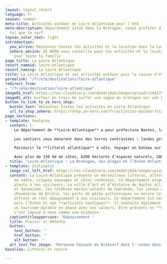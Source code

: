 ```yaml
---
layout: layout_resort
language: fr
season: summer
meta-title: Activités outdoor en Loire Atlantique pour l'été
meta-description: Département situé dans la Bretagne, venez profiter d'activité nautique
  tel que le surf.
topnav_color_text: light
introduction:
  you_arrive: Découvrez toutes les activités et la location dans la Loire Atlantique.
  zehero_advice: ZE HERO vous conseille pour les activités et la location des équipements
    pour toute la famille
page_title: La Loire Atlantique
resort_nameid: loire-atlantique
resort_naming: La Loire Atlantique
title: La Loire Atlantique et ses activités outdoor pour la saison d'été
permalink: "/fr/ete/destinations/loire-atlantique"
redirect_from:
- "/fr/ete/destination/loire-atlantique"
image01_href: https://res.cloudinary.com/deddrj0yb/image/upload/v1642758793/website/summer/lechat-valentin-Ho17T_ZBJ5k-unsplash_xcbczl.jpg
image01_alt: Surfeur en train de surfer une vague en bretagne sur une Longboard
button_to_link_to_ze_hero_shop:
  button_text: Découvrez toutes les activités en Loire Atlantique
  url_to_shop_zehero: https://shop.ze-hero.com/fr/activites-Outdoor?station=Loire+Atlantique+%2844%29&calessonstype=all&catypegenderlistsummer=all&calessonsactivitytype=all&start-date=
page_sections:
- template: textarea
  content: |-
    Le département de **Loire-Atlantique** a pour préfecture Nantes, la cité des ducs de Bretagne. Il est classé administrativement dans les Pays de la Loire, un choix contesté car la Loire-Atlantique est culturellement bretonne.

    Les sentiers vous mèneront dans des terres contrastées : landes granitiques et fermes aux toits d’ardoise, maisons basses aux toits de tuiles romaines typiques et ses vignes ou aux marais salants du parc de Brière. Vers les côtes de Jade, Amour ou Sauvage, s’étendent des plages très prisées.

    Parcourir le **littoral atlantique** à vélo. Voyager en bateau sur l’une des nombreuses voies navigables de la région sur la Loire ou au large à travers l’Océan Atlantique. Découvrir l’histoire du sel dans les marais salants rosés de Guérande ou Noirmoutier…

    Avec plus de 130 km de côtes, 6200 hectares d’espaces naturels, 2000 km d’itinéraires vélo et un riche patrimoine, la Loire-Atlantique est le 7e département **touristique** de France. Un territoire qui promeut le tourisme écologique et durable et le développement d’une offre d’hébergement et de loisirs innovants.
  title: 'Loire-Atlantique : La Bretagne, ses plages et l’Océan Atlantique'
- template: 2colimgtxt
  image_col_left_href: https://res.cloudinary.com/deddrj0yb/image/upload/v1642758789/website/summer/geoffroy-hauwen-fmtqbNMB8ho-unsplash_n64wm7.jpg
  content: La Loire-Atlantique présente un merveilleux littoral, alternant **plages**
    de sable, criques sauvages et côtes rocheuses. Ce département propose bien d’autres
    atouts à ses visiteurs. La ville d’Art et d’Histoire de Nantes alliant patrimoine
    et dynamisme, les célèbres marais salants de Guérande, les canaux et les adorables
    chaumières de Brière, les ports de pêche pittoresques ou encore le vignoble nantais
    offrent un réel dépaysement à ses visiteurs. Ce département est notamment tourné
    vers l’Océan et ses **activités nautiques**. Il souhaite également développer
    un tourisme durable en phase avec nos valeurs. Être présents en **Loire-Atlantique**
    s’est imposé à nous comme une évidence.
  captiontitleuppercase: 'Dépayssement '
  title: Plaisir et détente
  button:
    text_button: ''
    href_button: ''
    alt_button: ''
  alt_text_for_image: 'Personne faisant du Kitesurf dans l''océan dans la Loire Atlantique '
baseline: Littoral et nature

---
```

